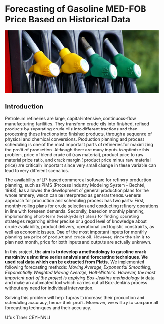 # Forecasting of Gasoline MED-FOB Price Based on Historical Data

<p align="center">
  <img src="https://github.com/tanerceyhanli/Forecasting-of-Gasoline-MED-FOB-Price-Based-on-Historical-Data/blob/main/readme.png">
</p>


## Introduction

Petroleum refineries are large, capital-intensive, continuous-flow manufacturing facilities. They transform crude oils into finished, refined products by separating crude oils into different fractions and then processing these fractions into finished products, through a sequence of physical and chemical conversions. Production planning and process scheduling is one of the most important parts of refineries for maximizing the profit of production. Although there are many inputs to optimize this problem, price of blend crude oil (raw material), product price to raw material price ratio, and crack margin ( product price minus raw material price) are critically important since very small change in these variable can lead to very different scenarios.

The availability of LP-based commercial software for refinery production planning, such as PIMS (Process Industry Modeling System - Bechtel, 1993), has allowed the development of general production plans for the whole refinery, which can be interpreted as general trends. General approach for production and scheduling process has two parts: First, monthly rolling plans for crude selection and conducting refinery operations in line with foreseen demands. Secondly, based on monthly planning, implementing short-term (weekly/daily) plans for finding operating strategies regarding either precise or a good level of knowledge about crude availability, product delivery, operational and logistic constraints, as well as economic issues. One of the most important inputs for monthly planning are price of product and crude oil. However, since the aim is to plan next month, price for both inputs and outputs are actually unknown.

In this project, **the aim is to develop a methodology to gasoline crack margin by using time series analysis and forecasting techniques. We used real data which can be extracted from Platts.** We implemented following forecasting methods: _Moving Average, Exponential Smoothing, Exponentially Weighted Moving Average, Holt-Winter’s. However, the most important part of the project is applying Box-Jenkins methodology_ to data and make an automated tool which carries out all Box-Jenkins process without any need for individual intervention.

Solving this problem will help Tupras to increase their production and scheduling accuracy, hence their profit. Moreover, we will try to compare all forecasting techniques and their accuracy.

Ufuk Taner CEYHANLI
